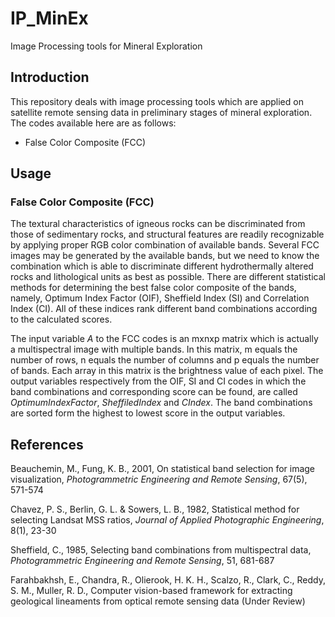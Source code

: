 # IP_MinEx
Image Processing tools for Mineral Exploration

## Introduction
This repository deals with image processing tools which are applied on satellite remote sensing data in preliminary stages of mineral exploration.
The codes available here are as follows:

* False Color Composite (FCC)

## Usage

### False Color Composite (FCC)
The textural characteristics of igneous rocks can be discriminated from those of sedimentary rocks, and structural features are readily recognizable by applying proper RGB color combination of available bands. Several FCC images may be generated by the available bands, but we need to know the combination which is able to discriminate different hydrothermally altered rocks and lithological units as best as possible. There are different statistical methods for determining the best false color composite of the bands, namely, Optimum Index Factor (OIF), Sheffield Index (SI) and Correlation Index (CI). All of these indices rank different band combinations according to the calculated scores.

The input variable *A* to the FCC codes is an mxnxp matrix which is actually a multispectral image with multiple bands. In this matrix, m equals the number of rows, n equals the number of columns and p equals the number of bands. Each array in this matrix is the brightness value of each pixel. The output variables respectively from the OIF, SI and CI codes in which the band combinations and corresponding score can be found, are called *OptimumIndexFactor*, *SheffiledIndex* and *CIndex*. The band combinations are sorted form the highest to lowest score in the output variables.

## References
Beauchemin, M., Fung, K. B., 2001, On statistical band selection for image visualization, *Photogrammetric Engineering and Remote Sensing*, 67(5), 571-574

Chavez, P. S., Berlin, G. L. & Sowers, L. B., 1982, Statistical method for selecting Landsat MSS ratios, *Journal of Applied Photographic Engineering*, 8(1), 23-30

Sheffield, C., 1985, Selecting band combinations from multispectral data, *Photogrammetric Engineering and Remote Sensing*, 51, 681-687

Farahbakhsh, E., Chandra, R., Olierook, H. K. H., Scalzo, R., Clark, C., Reddy, S. M., Muller, R. D., Computer vision-based framework for extracting geological lineaments from optical remote sensing data (Under Review)
